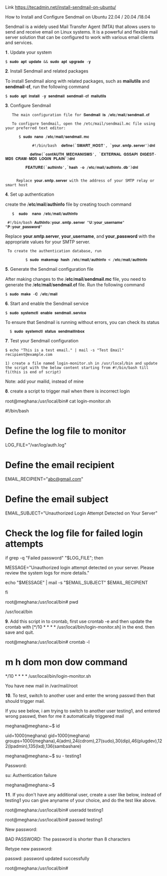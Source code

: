    Link  https://tecadmin.net/install-sendmail-on-ubuntu/

   
 How to Install and Configure Sendmail on Ubuntu 22.04 / 20.04 /18.04

Sendmail is a widely used Mail Transfer Agent (MTA) that allows users to send and receive email on Linux systems. It is a powerful and flexible mail server solution that can be configured to work with various email clients and services.


  𝟏. Update your system

    $ 𝐬𝐮𝐝𝐨 𝐚𝐩𝐭 𝐮𝐩𝐝𝐚𝐭𝐞 && 𝐬𝐮𝐝𝐨 𝐚𝐩𝐭 𝐮𝐩𝐠𝐫𝐚𝐝𝐞 -𝐲
     
 
  𝟐. Install Sendmail and related packages

   To install Sendmail along with related packages, such as 𝐦𝐚𝐢𝐥𝐮𝐭𝐢𝐥𝐬 and 𝐬𝐞𝐧𝐝𝐦𝐚𝐢𝐥-𝐜𝐟, run the following command

    $ 𝐬𝐮𝐝𝐨 𝐚𝐩𝐭 𝐢𝐧𝐬𝐭𝐚𝐥𝐥 -𝐲 𝐬𝐞𝐧𝐝𝐦𝐚𝐢𝐥 𝐬𝐞𝐧𝐝𝐦𝐚𝐢𝐥-𝐜𝐟 𝐦𝐚𝐢𝐥𝐮𝐭𝐢𝐥𝐬


𝟑. Configure Sendmail

       The main configuration file for 𝐒𝐞𝐧𝐝𝐦𝐚𝐢𝐥 𝐢𝐬 /𝐞𝐭𝐜/𝐦𝐚𝐢𝐥/𝐬𝐞𝐧𝐝𝐦𝐚𝐢𝐥.𝐜𝐟

       To configure Sendmail, open the /etc/mail/sendmail.mc file using your preferred text editor:

          $ 𝐬𝐮𝐝𝐨 𝐧𝐚𝐧𝐨 /𝐞𝐭𝐜/𝐦𝐚𝐢𝐥/𝐬𝐞𝐧𝐝𝐦𝐚𝐢𝐥.𝐦𝐜

                #!/bin/bash  𝐝𝐞𝐟𝐢𝐧𝐞(`𝐒𝐌𝐀𝐑𝐓_𝐇𝐎𝐒𝐓', `𝐲𝐨𝐮𝐫.𝐬𝐦𝐭𝐩.𝐬𝐞𝐫𝐯𝐞𝐫')𝐝𝐧𝐥

               𝐝𝐞𝐟𝐢𝐧𝐞(`𝐜𝐨𝐧𝐟𝐀𝐔𝐓𝐇_𝐌𝐄𝐂𝐇𝐀𝐍𝐈𝐒𝐌𝐒', `𝐄𝐗𝐓𝐄𝐑𝐍𝐀𝐋 𝐆𝐒𝐒𝐀𝐏𝐈 𝐃𝐈𝐆𝐄𝐒𝐓-𝐌𝐃𝟓 𝐂𝐑𝐀𝐌-𝐌𝐃𝟓 𝐋𝐎𝐆𝐈𝐍 𝐏𝐋𝐀𝐈𝐍')𝐝𝐧𝐥

             𝐅𝐄𝐀𝐓𝐔𝐑𝐄(`𝐚𝐮𝐭𝐡𝐢𝐧𝐟𝐨',`𝐡𝐚𝐬𝐡 -𝐨 /𝐞𝐭𝐜/𝐦𝐚𝐢𝐥/𝐚𝐮𝐭𝐡𝐢𝐧𝐟𝐨.𝐝𝐛')𝐝𝐧𝐥


         Replace 𝐲𝐨𝐮𝐫.𝐬𝐦𝐭𝐩.𝐬𝐞𝐫𝐯𝐞𝐫 with the address of your SMTP relay or smart host


𝟒.  Set up authentication

   create the /𝐞𝐭𝐜/𝐦𝐚𝐢𝐥/𝐚𝐮𝐭𝐡𝐢𝐧𝐟𝐨 file by creating touch command

       $  𝐬𝐮𝐝𝐨  𝐧𝐚𝐧𝐨 /𝐞𝐭𝐜/𝐦𝐚𝐢𝐥/𝐚𝐮𝐭𝐡𝐢𝐧𝐟𝐨

     #!/bin/bash 𝐀𝐮𝐭𝐡𝐈𝐧𝐟𝐨:𝐲𝐨𝐮𝐫.𝐬𝐦𝐭𝐩.𝐬𝐞𝐫𝐯𝐞𝐫 "𝐔:𝐲𝐨𝐮𝐫_𝐮𝐬𝐞𝐫𝐧𝐚𝐦𝐞" "𝐏:𝐲𝐨𝐮𝐫_𝐩𝐚𝐬𝐬𝐰𝐨𝐫𝐝"

  Replace 𝐲𝐨𝐮𝐫.𝐬𝐦𝐭𝐩.𝐬𝐞𝐫𝐯𝐞𝐫, 𝐲𝐨𝐮𝐫_𝐮𝐬𝐞𝐫𝐧𝐚𝐦𝐞, and 𝐲𝐨𝐮𝐫_𝐩𝐚𝐬𝐬𝐰𝐨𝐫𝐝 with the appropriate values for your SMTP server.

     To create the authentication database, run

             $ 𝐬𝐮𝐝𝐨 𝐦𝐚𝐤𝐞𝐦𝐚𝐩 𝐡𝐚𝐬𝐡 /𝐞𝐭𝐜/𝐦𝐚𝐢𝐥/𝐚𝐮𝐭𝐡𝐢𝐧𝐟𝐨 < /𝐞𝐭𝐜/𝐦𝐚𝐢𝐥/𝐚𝐮𝐭𝐡𝐢𝐧𝐟𝐨


𝟓. Generate the Sendmail configuration file

   After making changes to the /𝐞𝐭𝐜/𝐦𝐚𝐢𝐥/𝐬𝐞𝐧𝐝𝐦𝐚𝐢𝐥.𝐦𝐜  file, you need to generate the /𝐞𝐭𝐜/𝐦𝐚𝐢𝐥/𝐬𝐞𝐧𝐝𝐦𝐚𝐢𝐥.𝐜𝐟 file. Run the following command

    $ 𝐬𝐮𝐝𝐨 𝐦𝐚𝐤𝐞 -𝐂 /𝐞𝐭𝐜/𝐦𝐚𝐢𝐥

𝟔. Start and enable the Sendmail service

    $ 𝐬𝐮𝐝𝐨 𝐬𝐲𝐬𝐭𝐞𝐦𝐜𝐭𝐥 𝐞𝐧𝐚𝐛𝐥𝐞 𝐬𝐞𝐧𝐝𝐦𝐚𝐢𝐥.𝐬𝐞𝐫𝐯𝐢𝐜𝐞


To ensure that Sendmail is running without errors, you can check its status

      $ 𝐬𝐮𝐝𝐨 𝐬𝐲𝐬𝐭𝐞𝐦𝐜𝐭𝐥 𝐬𝐭𝐚𝐭𝐮𝐬 𝐬𝐞𝐧𝐝𝐦𝐚𝐢𝐥𝐈𝐧𝐛𝐨𝐱

𝟕. Test your Sendmail configuration

    $ echo "This is a test email." | mail -s "Test Email" recipient@example.com 

    1) create a file named login-monitor.sh in /usr/local/bin and update the script with the below content starting from #!/bin/bash till fi(this is end of script)
Note: add your mailid, instead of mine

𝟖. create a script to trigger mail when there is incorrect login 

root@meghana:/usr/local/bin# cat login-monitor.sh

#!/bin/bash

# Define the log file to monitor

LOG_FILE="/var/log/auth.log"

# Define the email recipient

EMAIL_RECIPIENT="abc@gmail.com"

# Define the email subject

EMAIL_SUBJECT="Unauthorized Login Attempt Detected on Your Server"

# Check the log file for failed login attempts

if grep -q "Failed password" "$LOG_FILE"; then

  MESSAGE="Unauthorized login attempt detected on your server. Please review the system logs for more details."
  
  echo "$MESSAGE" | mail -s "$EMAIL_SUBJECT" $EMAIL_RECIPIENT
  
fi

root@meghana:/usr/local/bin# pwd

/usr/local/bin

𝟗. Add this script in to crontab, first use crontab -e and then update the crontab with [*/10 * * * * /usr/local/bin/login-monitor.sh]  in the end. then save and quit.

root@meghana:/usr/local/bin# crontab -l

# m h  dom mon dow   command

*/10 * * * * /usr/local/bin/login-monitor.sh

You have new mail in /var/mail/root

𝟏𝟎. To test, switch to another user and enter the wrong passwd then that should trigger mail.

If you see below, i am trying to switch to another user testing1, and entered wrong passwd, then for me it automatically triggered mail

meghana@meghana:~$ id

uid=1000(meghana) gid=1000(meghana) groups=1000(meghana),4(adm),24(cdrom),27(sudo),30(dip),46(plugdev),122(lpadmin),135(lxd),136(sambashare)

meghana@meghana:~$ su - testing1

Password:

su: Authentication failure

meghana@meghana:~$ 


𝟏𝟏. If you don't have any  additional user, create a user like below, instead of testing1 you can give anyname of your choice, and do the test like above.

root@meghana:/usr/local/bin# useradd testing1

root@meghana:/usr/local/bin# passwd testing1

New password:

BAD PASSWORD: The password is shorter than 8 characters

Retype new password:

passwd: password updated successfully

root@meghana:/usr/local/bin#


    

    

           






    

    
     

 


     

              




